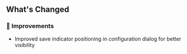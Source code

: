 ## What's Changed

### 🔧 Improvements
- Improved save indicator positioning in configuration dialog for better visibility
